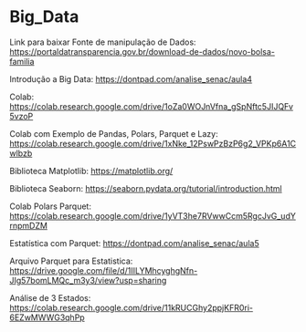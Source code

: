 # Big_Data

Link para baixar Fonte de manipulação de Dados: https://portaldatransparencia.gov.br/download-de-dados/novo-bolsa-familia

Introdução a Big Data: https://dontpad.com/analise_senac/aula4

Colab: https://colab.research.google.com/drive/1oZa0WOJnVfna_gSpNftc5JIJQFv5vzoP

Colab com Exemplo de Pandas, Polars, Parquet e Lazy: https://colab.research.google.com/drive/1xNke_12PswPzBzP6g2_VPKp6A1Cwlbzb

Biblioteca Matplotlib: https://matplotlib.org/

Biblioteca Seaborn: https://seaborn.pydata.org/tutorial/introduction.html

Colab Polars Parquet: https://colab.research.google.com/drive/1yVT3he7RVwwCcm5RgcJvG_udYrnpmDZM

Estatística com Parquet: https://dontpad.com/analise_senac/aula5

Arquivo Parquet para Estatistica: https://drive.google.com/file/d/1IILYMhcyghgNfn-JIg57bomLMQc_m3y3/view?usp=sharing

Análise de 3 Estados: https://colab.research.google.com/drive/11kRUCGhy2ppjKFR0ri-6EZwMWWG3qhPp
